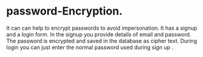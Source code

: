 # password-Encryption.
It can can help to encrypt passwords to avoid impersonation.
It has a signup and a login form.
In the signup you provide details of email and password.
The password is encrypted and saved in the database as cipher text.
During login you can just enter the normal password used during sign up
.
